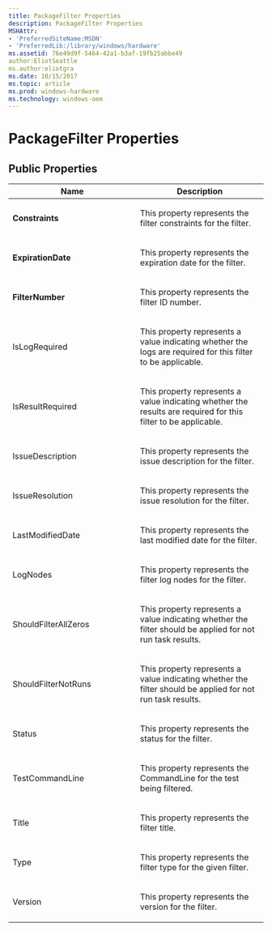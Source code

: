 ```yaml
---
title: PackageFilter Properties
description: PackageFilter Properties
MSHAttr:
- 'PreferredSiteName:MSDN'
- 'PreferredLib:/library/windows/hardware'
ms.assetid: 76e49d9f-5464-42a1-b3af-19fb25abbe49
author:EliotSeattle
ms.author:eliotgra
ms.date: 10/15/2017
ms.topic: article
ms.prod: windows-hardware
ms.technology: windows-oem
---
```


# PackageFilter Properties


## <span id="Public_Properties"></span><span id="public_properties"></span><span id="PUBLIC_PROPERTIES"></span>Public Properties


<table>
<colgroup>
<col width="50%" />
<col width="50%" />
</colgroup>
<thead>
<tr class="header">
<th>Name</th>
<th>Description</th>
</tr>
</thead>
<tbody>
<tr class="odd">
<td><p><strong>Constraints</strong></p></td>
<td><p>This property represents the filter constraints for the filter.</p></td>
</tr>
<tr class="even">
<td><p><strong>ExpirationDate</strong></p></td>
<td><p>This property represents the expiration date for the filter.</p></td>
</tr>
<tr class="odd">
<td><p><strong>FilterNumber</strong></p></td>
<td><p>This property represents the filter ID number.</p></td>
</tr>
<tr class="even">
<td><p>IsLogRequired</p></td>
<td><p>This property represents a value indicating whether the logs are required for this filter to be applicable.</p></td>
</tr>
<tr class="odd">
<td><p>IsResultRequired</p></td>
<td><p>This property represents a value indicating whether the results are required for this filter to be applicable.</p></td>
</tr>
<tr class="even">
<td><p>IssueDescription</p></td>
<td><p>This property represents the issue description for the filter.</p></td>
</tr>
<tr class="odd">
<td><p>IssueResolution</p></td>
<td><p>This property represents the issue resolution for the filter.</p></td>
</tr>
<tr class="even">
<td><p>LastModifiedDate</p></td>
<td><p>This property represents the last modified date for the filter.</p></td>
</tr>
<tr class="odd">
<td><p>LogNodes</p></td>
<td><p>This property represents the filter log nodes for the filter.</p></td>
</tr>
<tr class="even">
<td><p>ShouldFilterAllZeros</p></td>
<td><p>This property represents a value indicating whether the filter should be applied for not run task results.</p></td>
</tr>
<tr class="odd">
<td><p>ShouldFilterNotRuns</p></td>
<td><p>This property represents a value indicating whether the filter should be applied for not run task results.</p></td>
</tr>
<tr class="even">
<td><p>Status</p></td>
<td><p>This property represents the status for the filter.</p></td>
</tr>
<tr class="odd">
<td><p>TestCommandLine</p></td>
<td><p>This property represents the CommandLine for the test being filtered.</p></td>
</tr>
<tr class="even">
<td><p>Title</p></td>
<td><p>This property represents the filter title.</p></td>
</tr>
<tr class="odd">
<td><p>Type</p></td>
<td><p>This property represents the filter type for the given filter.</p></td>
</tr>
<tr class="even">
<td><p>Version</p></td>
<td><p>This property represents the version for the filter.</p></td>
</tr>
</tbody>
</table>

 

 

 






